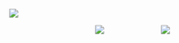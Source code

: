 <p align="center">

[![](https://files.catbox.moe/ykyuf2.png)](https://rentry.co/bllkraiders)
</p>

<p align="center">

ㅤㅤㅤㅤㅤㅤㅤㅤㅤㅤㅤㅤ[![](https://files.catbox.moe/swfc76.png)](https://rentry.co/unwebbing)ㅤㅤㅤㅤㅤㅤㅤㅤ[![](https://files.catbox.moe/duouda.png)](https://retrospring.net/@divinesaint)
